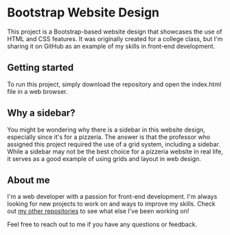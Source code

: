 
<body>
	<h1>Bootstrap Website Design</h1>
	<p>This project is a Bootstrap-based website design that showcases the use of HTML and CSS features. It was originally created for a college class, but I'm sharing it on GitHub as an example of my skills in front-end development.</p>
	<h2>Getting started</h2>
	<p>To run this project, simply download the repository and open the index.html file in a web browser.</p>
	<h2>Why a sidebar?</h2>
	<p>You might be wondering why there is a sidebar in this website design, especially since it's for a pizzeria. The answer is that the professor who assigned this project required the use of a grid system, including a sidebar. While a sidebar may not be the best choice for a pizzeria website in real life, it serves as a good example of using grids and layout in web design.</p>
	<h2>About me</h2>
	<p>I'm a web developer with a passion for front-end development. I'm always looking for new projects to work on and ways to improve my skills. Check out <a href= 'https://github.com/MatheusFinatto'>my other repositories</a> to see what else I've been working on!</p>
	<p>Feel free to reach out to me if you have any questions or feedback.</p>
</body>
